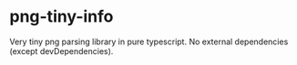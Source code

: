 # png-tiny-info

Very tiny png parsing library in pure typescript. No external dependencies (except devDependencies).
